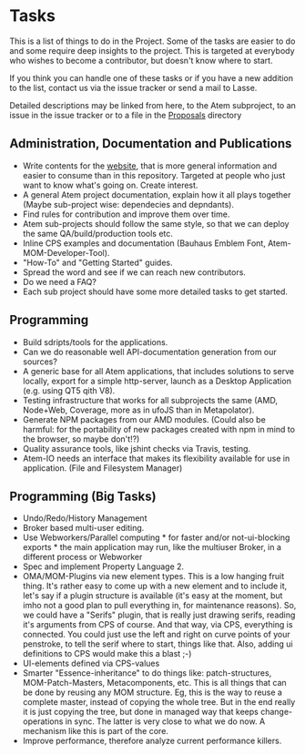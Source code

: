 # Tasks

This is a list of things to do in the Project. Some of the tasks are easier
to do and some require deep insights to the project. This is targeted at
everybody who wishes to become a contributor, but doesn't know where to start.

If you think you can handle one of these tasks or if you have a new addition to
the list, contact us via the issue tracker or send a mail to Lasse.

Detailed descriptions may be linked from here, to the Atem subproject, to
an issue in the issue tracker or to a file in the [Proposals](./Proposals)
directory

## Administration, Documentation and Publications

 * Write contents for the [website](http://atem.graphicore.de), that is more general information and easier to consume than in this repository. Targeted at people who just want to know what's going on. Create interest.
 * A general Atem project documentation, explain how it all plays together (Maybe sub-project wise: dependecies and depndants).
 * Find rules for contribution and improve them over time.
 * Atem sub-projects should follow the same style, so that we can deploy the same QA/build/production tools etc.
 * Inline CPS examples and documentation (Bauhaus Emblem Font, Atem-MOM-Developer-Tool).
 * "How-To" and "Getting Started" guides.
 * Spread the word and see if we can reach new contributors.
 * Do we need a FAQ?
 * Each sub project should have some more detailed tasks to get started.

## Programming

 * Build sdripts/tools for the applications.
 * Can we do reasonable well API-documentation generation from our sources?
 * A generic base for all Atem applications, that includes solutions to serve locally, export for a simple http-server, launch as a Desktop Application (e.g. using QT5 qith V8).
 * Testing infrastructure that works for all subprojects the same (AMD, Node+Web, Coverage, more as in ufoJS than in Metapolator).
 * Generate NPM packages from our AMD modules. (Could also be harmful: for the portability of new packages created with npm in mind to the browser, so maybe don't!?)
 * Quality assurance tools, like jshint checks via Travis, testing.
 * Atem-IO needs an interface that makes its flexibility available for use in application. (File and Filesystem Manager)

## Programming (Big Tasks)

 * Undo/Redo/History Management
 * Broker based multi-user editing.
 * Use Webworkers/Parallel computing
        * for faster and/or not-ui-blocking exports
        * the main application may run, like the multiuser Broker, in a different process or Webworker
 * Spec and implement Property Language 2.
 * OMA/MOM-Plugins via new element types. This is a low hanging fruit thing. It's rather easy to come up with a new element and to include it, let's say if a plugin structure is available (it's easy at the moment, but imho not a good plan to pull
everything in, for maintenance reasons). So, we could have a "Serifs" plugin, that is really just drawing serifs, reading it's arguments from CPS of course. And that way, via CPS, everything is connected. You could just use the left and right on curve points of your penstroke, to tell the serif where to start, things like that. Also, adding ui definitions to CPS would make this a blast ;-)
 * UI-elements defined via CPS-values
 * Smarter "Essence-inheritance" to do things like: patch-structures, MOM-Patch-Masters, Metacomponents, etc. This is all things that can be done by reusing any MOM structure. Eg, this is the way to reuse a complete master, instead of copying the whole tree. But in the end really it is just copying the tree, but done in managed way that keeps change-operations in sync. The latter is very close to what we do now. A mechanism like this is part of the core.
 * Improve performance, therefore analyze current performance killers.
